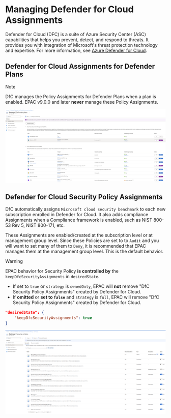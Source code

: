# Managing Defender for Cloud Assignments

Defender for Cloud (DFC) is a suite of Azure Security Center (ASC) capabilities that helps you prevent, detect, and respond to threats. It provides you with integration of Microsoft's threat protection technology and expertise. For more information, see [Azure Defender for Cloud](https://docs.microsoft.com/en-us/azure/security-center/defender-for-cloud).

## Defender for Cloud Assignments for Defender Plans

> [!NOTE]
> DfC manages the Policy Assignments for Defender Plans when a plan is enabled. EPAC v9.0.0 and later **never** manage these Policy Assignments.

![image.png](Images/dfc-defender-plans-settings.png)

## Defender for Cloud Security Policy Assignments

DfC automatically assigns `Microsoft cloud security benchmark` to each new subscription enrolled in Defender for Cloud. It also adds compliance Assignments when a Compliance framework is enabled, such as NIST 800-53 Rev 5, NIST 800-171, etc.

These Assignments are enabled/created at the subscription level or at management group level. Since these Policies are set to to `Audit` and you will want to set many of them to `Deny`, it is recommended that EPAC manages them at the management group level. This is the default behavior.

> [!WARNING]
> EPAC behavior for Security Policy **is controlled by** the `keepDfcSecurityAssignments` in `desiredState`.

- If set to `true` or `strategy` is `ownedOnly`, EPAC will **not** remove "DfC Security Policy Assignments" created by Defender for Cloud.
- If **omitted** or **set to `false`** and `strategy` is `full`, EPAC will remove "DfC Security Policy Assignments" created by Defender for Cloud.

```json
"desiredState": {
    "keepDfcSecurityAssignments": true
}
```

![image.png](Images/dfc-security-policy-sets-settings.png)
